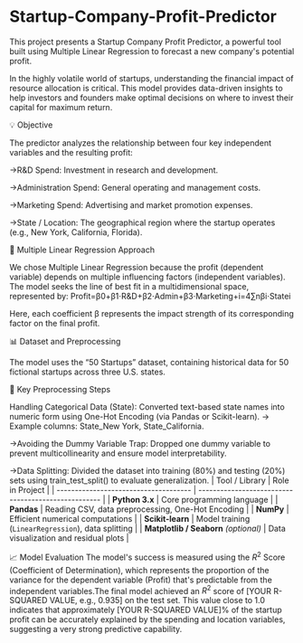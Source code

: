 # Startup-Company-Profit-Predictor
This project presents a Startup Company Profit Predictor, a powerful tool built using Multiple Linear Regression to forecast a new company's potential profit.

In the highly volatile world of startups, understanding the financial impact of resource allocation is critical. This model provides data-driven insights to help investors and founders make optimal decisions on where to invest their capital for maximum return.

💡 Objective

The predictor analyzes the relationship between four key independent variables and the resulting profit:

->R&D Spend: Investment in research and development.

->Administration Spend: General operating and management costs.

->Marketing Spend: Advertising and market promotion expenses.

->State / Location: The geographical region where the startup operates (e.g., New York, California, Florida).

🧮 Multiple Linear Regression Approach

We chose Multiple Linear Regression because the profit (dependent variable) depends on multiple influencing factors (independent variables).
The model seeks the line of best fit in a multidimensional space, represented by:
Profit=β0​+β1​⋅R&D+β2​⋅Admin+β3​⋅Marketing+i=4∑n​βi​⋅Statei​

Here, each coefficient β represents the impact strength of its corresponding factor on the final profit.

📊 Dataset and Preprocessing

The model uses the “50 Startups” dataset, containing historical data for 50 fictional startups across three U.S. states.

🔧 Key Preprocessing Steps

Handling Categorical Data (State):
Converted text-based state names into numeric form using One-Hot Encoding (via Pandas or Scikit-learn).
→ Example columns: State_New York, State_California.

->Avoiding the Dummy Variable Trap:
Dropped one dummy variable to prevent multicollinearity and ensure model interpretability.

->Data Splitting:
Divided the dataset into training (80%) and testing (20%) sets using train_test_split() to evaluate generalization.
| Tool / Library                        | Role in Project                                     |
| ------------------------------------- | --------------------------------------------------- |
| **Python 3.x**                        | Core programming language                           |
| **Pandas**                            | Reading CSV, data preprocessing, One-Hot Encoding   |
| **NumPy**                             | Efficient numerical computations                    |
| **Scikit-learn**                      | Model training (`LinearRegression`), data splitting |
| **Matplotlib / Seaborn** *(optional)* | Data visualization and residual plots               |

📈 Model Evaluation
The model's success is measured using the $R^2$ Score (Coefficient of Determination), which represents the proportion of the variance for the dependent variable (Profit) that's predictable from the independent variables.The final model achieved an $R^2$ score of [YOUR R-SQUARED VALUE, e.g., 0.935] on the test set. This value close to 1.0 indicates that approximately [YOUR R-SQUARED VALUE]% of the startup profit can be accurately explained by the spending and location variables, suggesting a very strong predictive capability.

